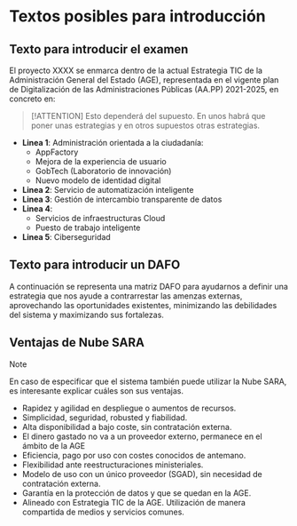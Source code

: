 # Textos posibles para introducción <!-- {docsify-ignore} -->

## Texto para introducir el examen

El proyecto XXXX se enmarca dentro de la actual Estrategia  TIC de la Administración General del Estado (AGE), representada en el vigente plan de Digitalización de las Administraciones Públicas (AA.PP) 2021-2025, en concreto en:

> [!ATTENTION]
> Esto dependerá del supuesto. En unos habrá que poner unas estrategias y en otros supuestos otras estrategias.

- **Linea 1**: Administración orientada a la ciudadanía:
    * AppFactory
    * Mejora de la experiencia de usuario
    * GobTech (Laboratorio de innovación)
    * Nuevo modelo de identidad digital
- **Linea 2**: Servicio de automatización inteligente
- **Linea 3**: Gestión de intercambio transparente de datos
- **Linea 4**: 
    * Servicios de infraestructuras Cloud
    * Puesto de trabajo inteligente
- **Linea 5**: Ciberseguridad

## Texto para introducir un DAFO

A continuación se representa una matriz DAFO para ayudarnos a definir una estrategia que nos ayude a contrarrestar las amenzas externas, aprovechando las oportunidades existentes, minimizando las debilidades del sistema y maximizando sus fortalezas.

## Ventajas de Nube SARA

> [!NOTE]
> En caso de especificar que el sistema también puede utilizar la Nube SARA, es interesante explicar cuáles son sus ventajas.

- Rapidez y agilidad en despliegue o aumentos de recursos.
- Simplicidad, seguridad, robusted y fiabilidad.
- Alta disponibilidad a bajo coste, sin contratación externa.
- El dinero gastado no va a un proveedor externo, permanece en el ámbito de la AGE
- Eficiencia, pago por uso con costes conocidos de antemano.
- Flexibilidad ante reestructuraciones ministeriales.
- Modelo de uso con un único proveedor (SGAD), sin necesidad de contratación externa.
- Garantía en la protección de datos y que se quedan en la AGE.
- Alineado con Estrategia TIC de la AGE. Utilización de manera compartida de medios y servicios comunes.
